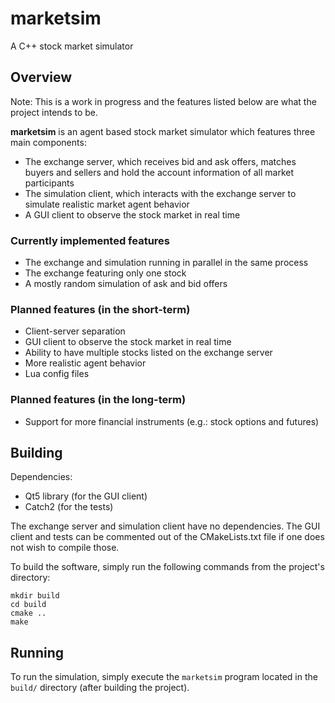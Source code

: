 # marketsim

A C++ stock market simulator

## Overview
Note: This is a work in progress and the features listed below are what the project intends to be.

**marketsim** is an agent based stock market simulator which features three main components: 
* The exchange server, which receives bid and ask offers, matches buyers and sellers and hold the account information of all market participants
* The simulation client, which interacts with the exchange server to simulate realistic market agent behavior
* A GUI client to observe the stock market in real time

### Currently implemented features
* The exchange and simulation running in parallel in the same process
* The exchange featuring only one stock
* A mostly random simulation of ask and bid offers

### Planned features (in the short-term)
* Client-server separation
* GUI client to observe the stock market in real time
* Ability to have multiple stocks listed on the exchange server
* More realistic agent behavior
* Lua config files

### Planned features (in the long-term)
* Support for more financial instruments (e.g.: stock options and futures)

## Building
Dependencies:
* Qt5 library (for the GUI client)
* Catch2 (for the tests)

The exchange server and simulation client have no dependencies. The GUI client and tests can be commented out of the CMakeLists.txt file if one does not wish to compile those.

To build the software, simply run the following commands from the project's directory:
```
mkdir build
cd build
cmake ..
make
```

## Running
To run the simulation, simply execute the `marketsim` program located in the `build/` directory (after building the project).